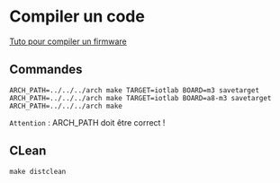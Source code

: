 # Compiler un code

[Tuto pour compiler un firmware](~/iot-lab/parts/iot-lab-contiki-ng/contiki-ng/examples/tsch-orchestra)


## Commandes 

    ARCH_PATH=../../../arch make TARGET=iotlab BOARD=m3 savetarget
    ARCH_PATH=../../../arch make TARGET=iotlab BOARD=a8-m3 savetarget
    ARCH_PATH=../../../arch make

`Attention` : ARCH_PATH doit être correct !

## CLean

    make distclean

